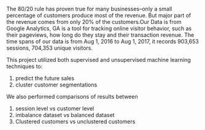 The 80/20 rule has proven true for many businesses–only a small percentage of customers produce most of the revenue. But major part of the revenue comes from only 20% of the customers.Our Data is from Google Analytics, GA is a tool for tracking online visitor behavior, such as their pageviews, how long do they stay and their transaction revenue. The time spans of our data is from Aug 1, 2016 to Aug 1, 2017, it records 903,653 sessions, 704,353 unique visitors.

This project utilized both supervised and unsupervised machine learning techniques to:
1) predict the future sales 
2) cluster customer segmentations

We also performed comparisons of results between 
1) session level vs customer level  
2) imbalance dataset vs balanced dataset 
3) Clustered customers vs unclustered customers 

